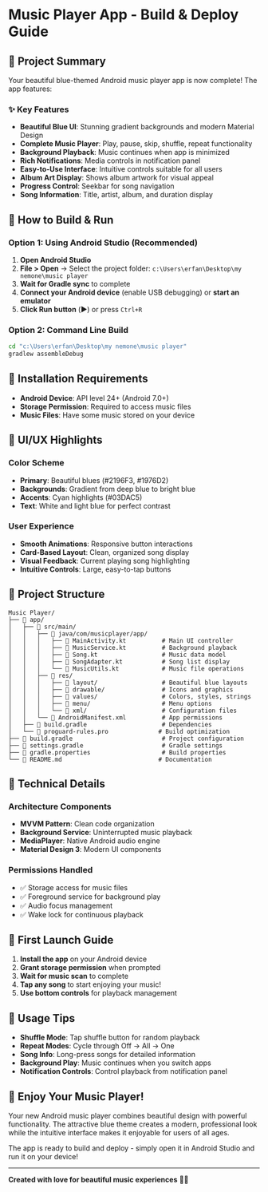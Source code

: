 # Music Player App - Build & Deploy Guide

## 🎵 Project Summary

Your beautiful blue-themed Android music player app is now complete! The app features:

### ✨ Key Features
- **Beautiful Blue UI**: Stunning gradient backgrounds and modern Material Design
- **Complete Music Player**: Play, pause, skip, shuffle, repeat functionality
- **Background Playback**: Music continues when app is minimized
- **Rich Notifications**: Media controls in notification panel
- **Easy-to-Use Interface**: Intuitive controls suitable for all users
- **Album Art Display**: Shows album artwork for visual appeal
- **Progress Control**: Seekbar for song navigation
- **Song Information**: Title, artist, album, and duration display

## 🚀 How to Build & Run

### Option 1: Using Android Studio (Recommended)
1. **Open Android Studio**
2. **File > Open** → Select the project folder: `c:\Users\erfan\Desktop\my nemone\music player`
3. **Wait for Gradle sync** to complete
4. **Connect your Android device** (enable USB debugging) or **start an emulator**
5. **Click Run button** (▶️) or press `Ctrl+R`

### Option 2: Command Line Build
```bash
cd "c:\Users\erfan\Desktop\my nemone\music player"
gradlew assembleDebug
```

## 📱 Installation Requirements

- **Android Device**: API level 24+ (Android 7.0+)
- **Storage Permission**: Required to access music files
- **Music Files**: Have some music stored on your device

## 🎨 UI/UX Highlights

### Color Scheme
- **Primary**: Beautiful blues (#2196F3, #1976D2)
- **Backgrounds**: Gradient from deep blue to bright blue
- **Accents**: Cyan highlights (#03DAC5)
- **Text**: White and light blue for perfect contrast

### User Experience
- **Smooth Animations**: Responsive button interactions
- **Card-Based Layout**: Clean, organized song display
- **Visual Feedback**: Current playing song highlighting
- **Intuitive Controls**: Large, easy-to-tap buttons

## 📂 Project Structure

```
Music Player/
├── 📁 app/
│   ├── 📁 src/main/
│   │   ├── 📁 java/com/musicplayer/app/
│   │   │   ├── 🎵 MainActivity.kt          # Main UI controller
│   │   │   ├── 🎵 MusicService.kt          # Background playback
│   │   │   ├── 🎵 Song.kt                  # Music data model
│   │   │   ├── 🎵 SongAdapter.kt           # Song list display
│   │   │   └── 🎵 MusicUtils.kt            # Music file operations
│   │   ├── 📁 res/
│   │   │   ├── 🎨 layout/                  # Beautiful blue layouts
│   │   │   ├── 🎨 drawable/                # Icons and graphics
│   │   │   ├── 🎨 values/                  # Colors, styles, strings
│   │   │   ├── 🎨 menu/                    # Menu options
│   │   │   └── 🎨 xml/                     # Configuration files
│   │   └── 📄 AndroidManifest.xml          # App permissions
│   ├── 📄 build.gradle                     # Dependencies
│   └── 📄 proguard-rules.pro              # Build optimization
├── 📄 build.gradle                         # Project configuration
├── 📄 settings.gradle                      # Gradle settings
├── 📄 gradle.properties                    # Build properties
└── 📄 README.md                           # Documentation
```

## 🔧 Technical Details

### Architecture Components
- **MVVM Pattern**: Clean code organization
- **Background Service**: Uninterrupted music playback
- **MediaPlayer**: Native Android audio engine
- **Material Design 3**: Modern UI components

### Permissions Handled
- ✅ Storage access for music files
- ✅ Foreground service for background play
- ✅ Audio focus management
- ✅ Wake lock for continuous playback

## 🎯 First Launch Guide

1. **Install the app** on your Android device
2. **Grant storage permission** when prompted
3. **Wait for music scan** to complete
4. **Tap any song** to start enjoying your music!
5. **Use bottom controls** for playback management

## 🌟 Usage Tips

- **Shuffle Mode**: Tap shuffle button for random playback
- **Repeat Modes**: Cycle through Off → All → One
- **Song Info**: Long-press songs for detailed information
- **Background Play**: Music continues when you switch apps
- **Notification Controls**: Control playback from notification panel

## 🎉 Enjoy Your Music Player!

Your new Android music player combines beautiful design with powerful functionality. The attractive blue theme creates a modern, professional look while the intuitive interface makes it enjoyable for users of all ages.

The app is ready to build and deploy - simply open it in Android Studio and run it on your device!

---
**Created with love for beautiful music experiences** 💙🎵